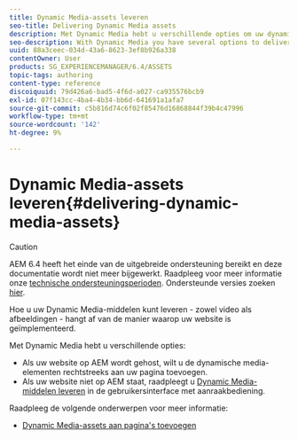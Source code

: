```yaml
---
title: Dynamic Media-assets leveren
seo-title: Delivering Dynamic Media assets
description: Met Dynamic Media hebt u verschillende opties om uw dynamische media-elementen - zowel video als afbeeldingen - naar uw website te verzenden.
seo-description: With Dynamic Media you have several options to deliver your dynamic media assets - both video and images - to your website.
uuid: 88a3ceec-034d-43a6-8623-3ef8b926a338
contentOwner: User
products: SG_EXPERIENCEMANAGER/6.4/ASSETS
topic-tags: authoring
content-type: reference
discoiquuid: 79d426a6-bad5-4f6d-a027-ca935576bcb9
exl-id: 07f143cc-4ba4-4b34-bb6d-641691a1afa7
source-git-commit: c5b816d74c6f02f85476d16868844f39b4c47996
workflow-type: tm+mt
source-wordcount: '142'
ht-degree: 9%

---
```


# Dynamic Media-assets leveren{#delivering-dynamic-media-assets}

>[!CAUTION]
>
>AEM 6.4 heeft het einde van de uitgebreide ondersteuning bereikt en deze documentatie wordt niet meer bijgewerkt. Raadpleeg voor meer informatie onze [technische ondersteuningsperioden](https://helpx.adobe.com/support/programs/eol-matrix.html). Ondersteunde versies zoeken [hier](https://experienceleague.adobe.com/docs/).

Hoe u uw Dynamic Media-middelen kunt leveren - zowel video als afbeeldingen - hangt af van de manier waarop uw website is geïmplementeerd.

Met Dynamic Media hebt u verschillende opties:

* Als uw website op AEM wordt gehost, wilt u de dynamische media-elementen rechtstreeks aan uw pagina toevoegen.
* Als uw website niet op AEM staat, raadpleegt u [Dynamic Media-middelen leveren](/help/assets/delivering-dynamic-media-assets.md) in de gebruikersinterface met aanraakbediening.

Raadpleeg de volgende onderwerpen voor meer informatie:

* [Dynamic Media-assets aan pagina&#39;s toevoegen](/help/sites-classic-ui-authoring/dynamic-media-assets-adding-to-page.md)
